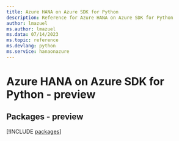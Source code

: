 ```yaml
---
title: Azure HANA on Azure SDK for Python
description: Reference for Azure HANA on Azure SDK for Python
author: lmazuel
ms.author: lmazuel
ms.data: 07/14/2023
ms.topic: reference
ms.devlang: python
ms.service: hanaonazure
---
```

# Azure HANA on Azure SDK for Python - preview
## Packages - preview
[!INCLUDE [packages](hana-on-azure-index.md)]